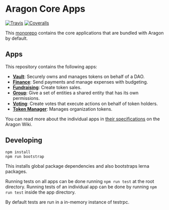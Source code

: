 # Aragon Core Apps

[![Travis](https://img.shields.io/travis/aragon/aragon-apps.svg?style=flat-square)](https://travis-ci.org/aragon/aragon-apps)
[![Coveralls](https://img.shields.io/coveralls/aragon/aragon-apps.svg?style=flat-square)](https://coveralls.io/github/aragon/aragon-apps)

This [monorepo](https://github.com/babel/babel/blob/master/doc/design/monorepo.md) contains the core applications that are bundled with Aragon by default.

## Apps

This repository contains the following apps:

- **[Vault](apps/vault)**: Securely owns and manages tokens on behalf of a DAO.
- **[Finance](apps/finance)**: Send payments and manage expenses with budgeting.
- **[Fundraising](apps/fundraising)**: Create token sales.
- **[Group](apps/group)**: Give a set of entities a shared entity that has its own permissions.
- **[Voting](apps/voting)**: Create votes that execute actions on behalf of token holders.
- **[Token Manager](apps/token-manager)**: Manages organization tokens.

You can read more about the individual apps in [their specifications](https://wiki.aragon.one/dev/apps/) on the Aragon Wiki.

## Developing

```
npm install
npm run bootstrap
```

This installs global package dependencies and also bootstraps lerna packages. 

Running tests on all apps can be done running `npm run test` at the root directory. Running tests of an individual app can be done by running `npm run test` inside the app directory.

By default tests are run in a in-memory instance of testrpc.
